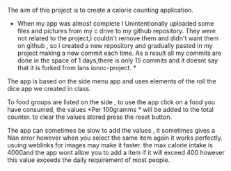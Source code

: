 The aim of this project is to create a calorie counting application.

* When my app was almost complete I Unintentionally uploaded some files and pictures from my c drive 
to my github repository. They were not related to the project,I couldn't remove them and didn't want them on github ,
 so i created a new repository and gradually pasted in my project making a new commit each time. 
 As a result all my commits are done in the space of 1 days,there is only 15 commits and it doesnt say that it is forked from Ians ionoc-project. *
 
 The app is based on the side menu app and uses elements of the roll the dice app we created in class.
 
To food groups are listed on the side , to use the app click on a food you have consumed, the values *Per 100gramms * will be added to the total counter. 
 to clear the values stored press the reset button.
 
 The app can sometimes be slow to add the values , it sometimes gives a Nan error however when you select the same  item again it works perfectly. 
usuing weblinks for images may make it faster. the max calorie intake is 4000and the app wont allow you to add a item if it will exceed 400 however this value exceeds the daily requirement of most people.